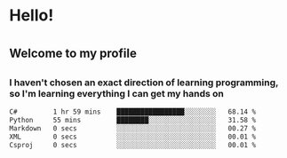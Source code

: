 
<h1>Hello!<h1>
<h2>Welcome to my profile<h2>
<h3>I haven't chosen an exact direction of learning programming, so I'm learning everything I can get my hands on</h3>

<!--START_SECTION:waka-->

```txt
C#         1 hr 59 mins    █████████████████░░░░░░░░   68.14 %
Python     55 mins         ████████░░░░░░░░░░░░░░░░░   31.58 %
Markdown   0 secs          ░░░░░░░░░░░░░░░░░░░░░░░░░   00.27 %
XML        0 secs          ░░░░░░░░░░░░░░░░░░░░░░░░░   00.01 %
Csproj     0 secs          ░░░░░░░░░░░░░░░░░░░░░░░░░   00.01 %
```

<!--END_SECTION:waka-->
